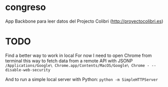 congreso
========

App Backbone para leer datos del Projecto Colibri (http://proyectocolibri.es)

TODO
====
Find a better way to work in local
For now I need to open Chrome from terminal this way to fetch data from a remote API with JSONP
`/Applications/Google\ Chrome.app/Contents/MacOS/Google\ Chrome - --disable-web-security`

And to run a simple local server with Python:
`python -m SimpleHTTPServer`